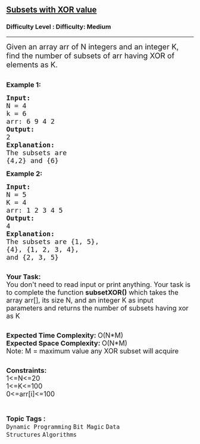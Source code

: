<h2><a href="https://www.geeksforgeeks.org/problems/subsets-with-xor-value2023/1?page=1&category=Dynamic%20Programming&difficulty=Medium&status=unsolved&sortBy=submissions">Subsets with XOR value</a></h2><h3>Difficulty Level : Difficulty: Medium</h3><hr><div class="problems_problem_content__Xm_eO"><p><span style="font-size:20px">Given an array arr&nbsp;of N integers&nbsp;and an integer&nbsp;K, find the number of subsets of arr having XOR of elements as K.</span><br>
&nbsp;</p>

<p><span style="font-size:18px"><strong>Example 1:</strong></span></p>

<pre><span style="font-size:18px"><strong>Input:</strong>
N = 4
k = 6
arr: 6 9 4 2</span><span style="font-size:18px">
<strong>Output:</strong>
2
<strong>Explanation:</strong>
The subsets are 
{4,2} and {6}</span></pre>

<p><span style="font-size:18px"><strong>Example 2:</strong></span></p>

<pre><span style="font-size:18px"><strong>Input:</strong>
N = 5
K = 4
arr: </span><span style="font-size:18px">1 2 3 4 5
<strong>Output:</strong>
4
<strong>Explanation:</strong>
The subsets are {1, 5},
{4}, {1, 2, 3, 4},
and {2, 3, 5}</span></pre>

<p><br>
<span style="font-size:18px"><strong>Your Task:</strong><br>
You don't need to read input or print anything. Your task is to complete the function <strong>subsetXOR()</strong>&nbsp;which takes the array arr[], its size N, and an integer K as input parameters&nbsp;and returns the number of subsets having xor as K</span><br>
&nbsp;</p>

<p><span style="font-size:18px"><strong>Expected Time Complexity: </strong>O(N*M)<br>
<strong>Expected Space Complexity: </strong>O(N*M)<br>
Note: M = maximum value any XOR subset will acquire</span><br>
&nbsp;</p>

<p><span style="font-size:18px"><strong>Constraints:</strong><br>
1&lt;=N&lt;=20<br>
1&lt;=K&lt;=100<br>
0&lt;=arr[i]&lt;=100</span></p>
</div><br><p><span style=font-size:18px><strong>Topic Tags : </strong><br><code>Dynamic Programming</code>&nbsp;<code>Bit Magic</code>&nbsp;<code>Data Structures</code>&nbsp;<code>Algorithms</code>&nbsp;